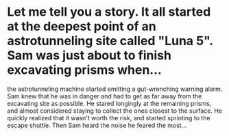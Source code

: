 # Let me tell you a story. It all started at the deepest point of an astrotunneling site called "Luna 5". Sam was just about to finish excavating prisms when...
the astrotunneling machine started emitting a gut-wrenching warning alarm. Sam knew that he was in danger and had to get as far away from the excavating site as 
possible. He stared longingly at the remaining prisms, and almost considered staying to collect the ones closest to the surface. He quickly realized that it wasn't 
worth the risk, and started sprinting to the escape shuttle. Then Sam heard the noise he feared the most...
